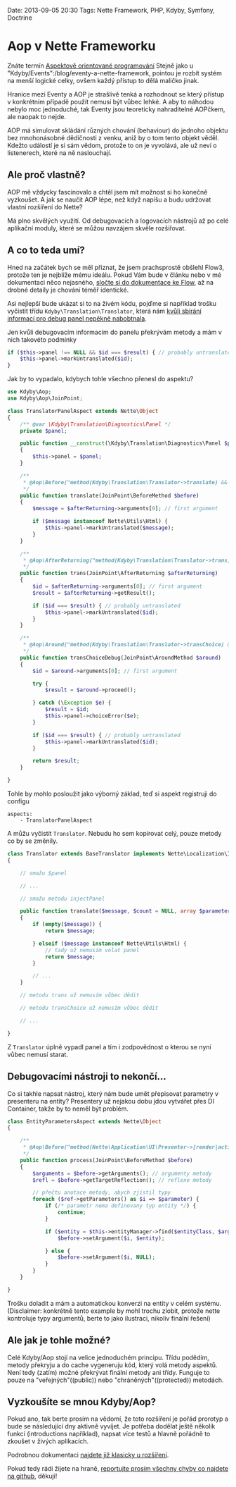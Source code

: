 Date: 2013-09-05 20:30
Tags: Nette Framework, PHP, Kdyby, Symfony, Doctrine

# Aop v Nette Frameworku

Znáte termín [Aspektově orientované programování](http://cs.wikipedia.org/wiki/Aspektov%C4%9B_orientovan%C3%A9_programov%C3%A1n%C3%AD?)
Stejně jako u "Kdyby/Events":/blog/eventy-a-nette-framework, pointou je rozbít systém na menší logické celky, ovšem každý přístup to dělá maličko jinak.

Hranice mezi Eventy a AOP je strašlivě tenká a rozhodnout se který přístup v konkrétním případě použít nemusí být vůbec lehké.
A aby to náhodou nebylo moc jednoduché, tak Eventy jsou teoreticky nahraditelné AOPčkem, ale naopak to nejde.

AOP má simulovat skládání různých chování (behaviour) do jednoho objektu bez mnohonásobné dědičnosti z venku, aniž by o tom tento objekt věděl.
Kdežto událostí je si sám vědom, protože to on je vyvolává, ale už neví o listenerech, které na ně naslouchají.


## Ale proč vlastně?

AOP mě vždycky fascinovalo a chtěl jsem mít možnost si ho konečně vyzkoušet. A jak se naučit AOP lépe, než když napíšu a budu udržovat vlastní rozšíření do Nette?

Má plno skvělých využití. Od debugovacích a logovacích nástrojů až po celé aplikační moduly, které se můžou navzájem skvěle rozšiřovat.


## A co to teda umí?

Hned na začátek bych se měl přiznat, že jsem prachsprostě obšlehl Flow3, protože ten je nejblíže mému ideálu.
Pokud Vám bude v článku nebo v mé dokumentaci něco nejasného, [sločte si do dokumentace ke Flow](http://docs.typo3.org/flow/TYPO3FlowDocumentation/TheDefinitiveGuide/PartIII/AspectOrientedProgramming.html),
až na drobné detaily je chování téměř identické.

Asi nejlepší bude ukázat si to na živém kódu, pojďme si například trošku vyčistit třídu `Kdyby\Translation\Translator`,
která nám [kvůli sbírání informací pro debug panel nepěkně nabobtnala](https://github.com/Kdyby/Translation/blob/4ab9918c56efe97a800d2b8dd53ed238bc410d65/src/Kdyby/Translation/Translator.php).

Jen kvůli debugovacím informacím do panelu překrývám metody a mám v nich takovéto podmínky

```php
if ($this->panel !== NULL && $id === $result) { // probably untranslated
	$this->panel->markUntranslated($id);
}
```

Jak by to vypadalo, kdybych tohle všechno přenesl do aspektu?

```php
use Kdyby\Aop;
use Kdyby\Aop\JoinPoint;

class TranslatorPanelAspect extends Nette\Object
{
	/** @var \Kdyby\Translation\Diagnostics\Panel */
	private $panel;

	public function __construct(\Kdyby\Translation\Diagnostics\Panel $panel)
	{
		$this->panel = $panel;
	}

	/**
	 * @Aop\Before("method(Kdyby\Translation\Translator->translate) && setting(%debugMode% == TRUE)")
	 */
	public function translate(JoinPoint\BeforeMethod $before)
	{
		$message = $afterReturning->arguments[0]; // first argument

		if ($message instanceof Nette\Utils\Html) {
			$this->panel->markUntranslated($message);
		}
	}

	/**
	 * @Aop\AfterReturning("method(Kdyby\Translation\Translator->trans) && setting(%debugMode% == TRUE)")
	 */
	public function trans(JoinPoint\AfterReturning $afterReturning)
	{
		$id = $afterReturning->arguments[0]; // first argument
		$result = $afterReturning->getResult();

		if ($id === $result) { // probably untranslated
			$this->panel->markUntranslated($id);
		}
	}

	/**
	 * @Aop\Around("method(Kdyby\Translation\Translator->transChoice) && setting(%debugMode% == TRUE)")
	 */
	public function transChoiceDebug(JoinPoint\AroundMethod $around)
	{
		$id = $around->arguments[0]; // first argument

		try {
			$result = $around->proceed();

		} catch (\Exception $e) {
			$result = $id;
			$this->panel->choiceError($e);
		}

		if ($id === $result) { // probably untranslated
			$this->panel->markUntranslated($id);
		}

		return $result;
	}

}
```

Tohle by mohlo posloužit jako výborný základ, teď si aspekt registruji do configu

```neon
aspects:
	- TranslatorPanelAspect
```

A můžu vyčistit `Translator`. Nebudu ho sem kopírovat celý, pouze metody co by se změnily.

```php
class Translator extends BaseTranslator implements Nette\Localization\ITranslator
{

	// smažu $panel

	// ...

	// smažu metodu injectPanel

	public function translate($message, $count = NULL, array $parameters = array(), $domain = NULL, $locale = NULL)
	{
		if (empty($message)) {
			return $message;

		} elseif ($message instanceof Nette\Utils\Html) {
			// tady už nemusím volat panel
			return $message;
		}

		// ...
	}

	// metodu trans už nemusím vůbec dědit

	// metodu transChoice už nemusím vůbec dědit

	// ...

}
```

Z `Translator` úplně vypadl panel a tím i zodpovědnost o kterou se nyní vůbec nemusí starat.


## Debugovacími nástroji to nekončí...

Co si takhle napsat nástroj, který nám bude umět přepisovat parametry v presenteru na entity?
Presentery už nejakou dobu jdou vytvářet přes DI Container, takže by to neměl být problém.

```php
class EntityParametersAspect extends Nette\Object
{

	/**
	 * @Aop\Before("method(Nette\Application\UI\Presenter->[render|action|handle]*())")
	 */
	public function process(JoinPoint\BeforeMethod $before)
	{
		$arguments = $before->getArguments(); // argumenty metody
		$refl = $before->getTargetReflection(); // reflexe metody

		// přečtu anotace metody, abych zjistil typy
		foreach ($ref->getParameters() as $i => $parameter) {
			if (/* parametr nema definovany typ entity */) {
				continue;
			}

			if ($entity = $this->entityManager->find($entityClass, $arguments[$i])) {
				$before->setArgument($i, $entity);

			} else {
				$before->setArgument($i, NULL);
			}
		}
	}

}
```

Trošku doladit a mám a automatickou konverzi na entity v celém systému.
(Disclaimer: konkrétně tento example by mohl trochu zlobit, protože nette kontroluje typy argumentů, berte to jako ilustraci, nikoliv finální řešení)


## Ale jak je tohle možné?

Celé Kdyby/Aop stojí na velice jednoduchém principu. Třídu podědím, metody překryju a do cache vygeneruju kód, který volá metody aspektů.
Není tedy (zatím) možné překrývat finální metody ani třídy. Funguje to pouze na "veřejných"((public)) nebo "chráněných"((protected)) metodách.


## Vyzkoušíte se mnou Kdyby/Aop?

Pokud ano, tak berte prosím na vědomí, že toto rozšíření je pořád prorotyp a bude se následující dny aktivně vyvíjet.
Je potřeba dodělat ještě několik funkcí (introductions například), napsat více testů a hlavně pořádně to zkoušet v živých aplikacích.

Podrobnou dokumentaci [najdete již klasicky u rozšíření](https://github.com/Kdyby/Aop/blob/master/docs/en/index.md).

Pokud tedy rádi žijete na hraně, [reportujte prosím všechny chyby co najdete na github](https://github.com/Kdyby/Aop/issues), děkuji!
